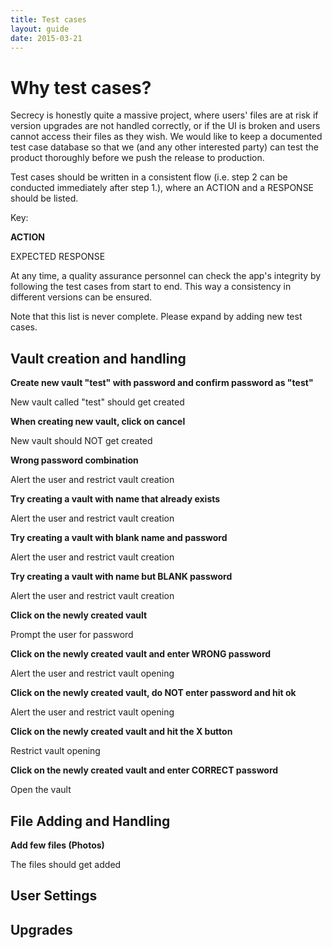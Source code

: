 ```yaml
---  
title: Test cases
layout: guide
date: 2015-03-21
---  
```

# Why test cases?  
  
Secrecy is honestly quite a massive project, where users' files are at risk if version upgrades are not handled correctly, or if the UI is broken and users cannot access their files as they wish. We would like to keep a documented test case database so that we (and any other interested party) can test the product thoroughly before we push the release to production. 
 
Test cases should be written in a consistent flow (i.e. step 2 can be conducted immediately after step 1.), where an ACTION and a RESPONSE should be listed. 
 
Key: 
 
**ACTION** 
 
EXPECTED RESPONSE 
 
At any time, a quality assurance personnel can check the app's integrity by following the test cases from start to end. This way a consistency in different versions can be ensured. 
 
Note that this list is never complete. Please expand by adding new test cases. 
 
## Vault creation and handling 
 
**Create new vault "test" with password and confirm password as "test"** 
 
New vault called "test" should get created 
 
**When creating new vault, click on cancel** 
 
New vault should NOT get created 
 
**Wrong password combination** 
 
Alert the user and restrict vault creation 
 
**Try creating a vault with name that already exists** 
 
Alert the user and restrict vault creation 
 
**Try creating a vault with blank name and password** 
 
Alert the user and restrict vault creation 
 
**Try creating a vault with name but BLANK password** 
 
Alert the user and restrict vault creation 
 
**Click on the newly created vault** 
 
Prompt the user for password 
 
**Click on the newly created vault and enter WRONG password** 
 
Alert the user and restrict vault opening 
 
**Click on the newly created vault, do NOT enter password and hit ok** 
 
Alert the user and restrict vault opening 
 
**Click on the newly created vault and hit the X button** 
 
Restrict vault opening 
 
**Click on the newly created vault and enter CORRECT password** 
 
Open the vault 
 
## File Adding and Handling 
 
**Add few files (Photos)** 
 
The files should get added 
 
## User Settings 
 
## Upgrades 
